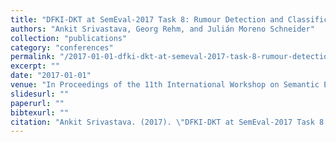 ```yaml
---
title: "DFKI-DKT at SemEval-2017 Task 8: Rumour Detection and Classification Using Cascading Heuristics"
authors: "Ankit Srivastava, Georg Rehm, and Julián Moreno Schneider"
collection: "publications"
category: "conferences"
permalink: "/2017-01-01-dfki-dkt-at-semeval-2017-task-8-rumour-detection-and-classification-using-cascading-heuristics"
excerpt: ""
date: "2017-01-01"
venue: "In Proceedings of the 11th International Workshop on Semantic Evaluation (SemEval-2017), pages 477-481, Vancouver, Canada, 8 2017. Association for Computational Linguistics."
slidesurl: ""
paperurl: ""
bibtexurl: ""
citation: "Ankit Srivastava. (2017). \"DFKI-DKT at SemEval-2017 Task 8: Rumour Detection and Classification Using Cascading Heuristics.\" *In Proceedings of the 11th International Workshop on Semantic Evaluation (SemEval-2017), pages 477-481, Vancouver, Canada, 8 2017. Association for Computational Linguistics.*."
---
```


